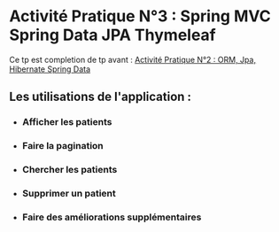 # Activité Pratique N°3 : Spring MVC Spring Data JPA Thymeleaf
Ce tp est completion de tp avant : [Activité Pratique N°2 : ORM, Jpa, Hibernate Spring Data](https://github.com/osmel1/tpSpring1)

## Les utilisations de l'application : 
- ### Afficher les patients
- ### Faire la pagination
- ### Chercher les patients
- ### Supprimer un patient
- ### Faire des améliorations supplémentaires
